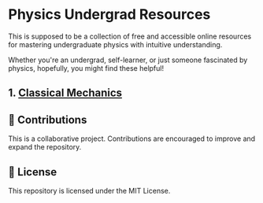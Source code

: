 # Physics Undergrad Resources

This is supposed to be a collection of free and accessible online resources for mastering undergraduate physics with intuitive understanding.

Whether you're an undergrad, self-learner, or just someone fascinated by physics, hopefully, you might find these helpful!

## 1. [Classical Mechanics](Classical-Mechanics.md)

## 🤝 Contributions

This is a collaborative project. Contributions are encouraged to improve and expand the repository.

## 📜 License

This repository is licensed under the MIT License.
